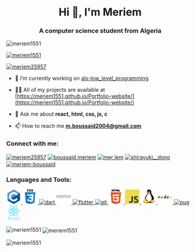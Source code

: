 <h1 align="center">Hi 👋, I'm Meriem</h1>
<h3 align="center">A computer science student from Algeria</h3>

<p align="left"> <img src="https://komarev.com/ghpvc/?username=meriem1551&label=Profile%20views&color=0e75b6&style=flat" alt="meriem1551" /> </p>

<p align="left"> <a href="https://github.com/ryo-ma/github-profile-trophy"><img src="https://github-profile-trophy.vercel.app/?username=meriem1551" alt="meriem1551" /></a> </p>

<p align="left"> <a href="https://twitter.com/meriem25957" target="blank"><img src="https://img.shields.io/twitter/follow/meriem25957?logo=twitter&style=for-the-badge" alt="meriem25957" /></a> </p>

- 🔭 I’m currently working on [alx-low_level_programming](https://github.com/Meriem1551/alx-low_level_programming)

- 👨‍💻 All of my projects are available at [https://meriem1551.github.io/Portfolio-website/](https://meriem1551.github.io/Portfolio-website/)

- 💬 Ask me about **react, html, css, js, c**

- 📫 How to reach me **m.boussaid2004@gmail.com**

<h3 align="left">Connect with me:</h3>
<p align="left">
<a href="https://twitter.com/meriem25957" target="blank"><img align="center" src="https://raw.githubusercontent.com/rahuldkjain/github-profile-readme-generator/master/src/images/icons/Social/twitter.svg" alt="meriem25957" height="30" width="40" /></a>
<a href="https://linkedin.com/in/boussaid meriem" target="blank"><img align="center" src="https://raw.githubusercontent.com/rahuldkjain/github-profile-readme-generator/master/src/images/icons/Social/linked-in-alt.svg" alt="boussaid meriem" height="30" width="40" /></a>
<a href="https://fb.com/męr ïem" target="blank"><img align="center" src="https://raw.githubusercontent.com/rahuldkjain/github-profile-readme-generator/master/src/images/icons/Social/facebook.svg" alt="męr ïem" height="30" width="40" /></a>
<a href="https://instagram.com/shirayuki__dono" target="blank"><img align="center" src="https://raw.githubusercontent.com/rahuldkjain/github-profile-readme-generator/master/src/images/icons/Social/instagram.svg" alt="shirayuki__dono" height="30" width="40" /></a>
<a href="https://www.leetcode.com/meriem-boussaid" target="blank"><img align="center" src="https://raw.githubusercontent.com/rahuldkjain/github-profile-readme-generator/master/src/images/icons/Social/leet-code.svg" alt="meriem-boussaid" height="30" width="40" /></a>
</p>

<h3 align="left">Languages and Tools:</h3>
<p align="left"> <a href="https://www.cprogramming.com/" target="_blank" rel="noreferrer"> <img src="https://raw.githubusercontent.com/devicons/devicon/master/icons/c/c-original.svg" alt="c" width="40" height="40"/> </a> <a href="https://www.w3schools.com/css/" target="_blank" rel="noreferrer"> <img src="https://raw.githubusercontent.com/devicons/devicon/master/icons/css3/css3-original-wordmark.svg" alt="css3" width="40" height="40"/> </a> <a href="https://dart.dev" target="_blank" rel="noreferrer"> <img src="https://www.vectorlogo.zone/logos/dartlang/dartlang-icon.svg" alt="dart" width="40" height="40"/> </a> <a href="https://expressjs.com" target="_blank" rel="noreferrer"> <img src="https://raw.githubusercontent.com/devicons/devicon/master/icons/express/express-original-wordmark.svg" alt="express" width="40" height="40"/> </a> <a href="https://flutter.dev" target="_blank" rel="noreferrer"> <img src="https://www.vectorlogo.zone/logos/flutterio/flutterio-icon.svg" alt="flutter" width="40" height="40"/> </a> <a href="https://git-scm.com/" target="_blank" rel="noreferrer"> <img src="https://www.vectorlogo.zone/logos/git-scm/git-scm-icon.svg" alt="git" width="40" height="40"/> </a> <a href="https://www.w3.org/html/" target="_blank" rel="noreferrer"> <img src="https://raw.githubusercontent.com/devicons/devicon/master/icons/html5/html5-original-wordmark.svg" alt="html5" width="40" height="40"/> </a> <a href="https://developer.mozilla.org/en-US/docs/Web/JavaScript" target="_blank" rel="noreferrer"> <img src="https://raw.githubusercontent.com/devicons/devicon/master/icons/javascript/javascript-original.svg" alt="javascript" width="40" height="40"/> </a> <a href="https://www.linux.org/" target="_blank" rel="noreferrer"> <img src="https://raw.githubusercontent.com/devicons/devicon/master/icons/linux/linux-original.svg" alt="linux" width="40" height="40"/> </a> <a href="https://nodejs.org" target="_blank" rel="noreferrer"> <img src="https://raw.githubusercontent.com/devicons/devicon/master/icons/nodejs/nodejs-original-wordmark.svg" alt="nodejs" width="40" height="40"/> </a> <a href="https://pugjs.org" target="_blank" rel="noreferrer"> <img src="https://cdn.worldvectorlogo.com/logos/pug.svg" alt="pug" width="40" height="40"/> </a> <a href="https://reactjs.org/" target="_blank" rel="noreferrer"> <img src="https://raw.githubusercontent.com/devicons/devicon/master/icons/react/react-original-wordmark.svg" alt="react" width="40" height="40"/> </a> </p>

<p><img align="left" src="https://github-readme-stats.vercel.app/api/top-langs?username=meriem1551&show_icons=true&locale=en&layout=compact" alt="meriem1551" /></p>

<p>&nbsp;<img align="center" src="https://github-readme-stats.vercel.app/api?username=meriem1551&show_icons=true&locale=en" alt="meriem1551" /></p>

<p><img align="center" src="https://github-readme-streak-stats.herokuapp.com/?user=meriem1551&" alt="meriem1551" /></p>






